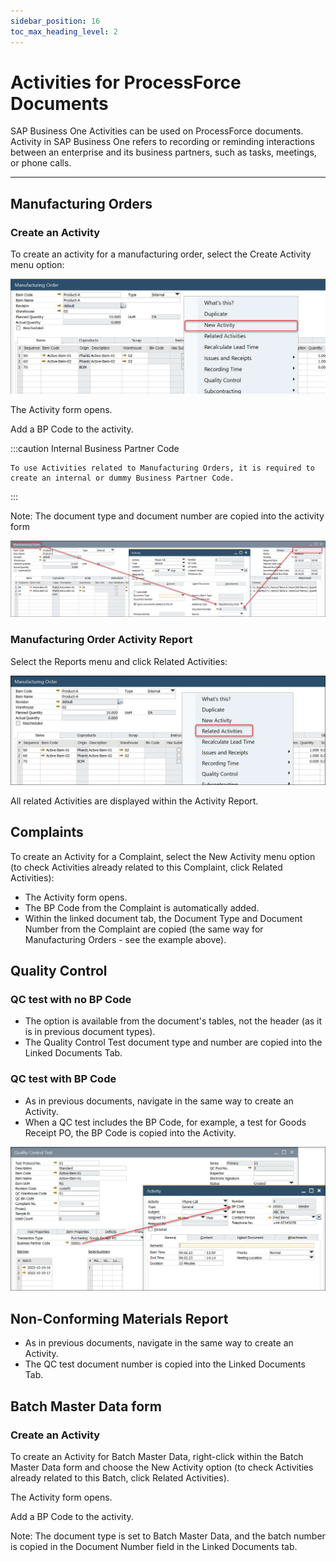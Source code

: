 ```yaml
---
sidebar_position: 16
toc_max_heading_level: 2
---
```


# Activities for ProcessForce Documents

SAP Business One Activities can be used on ProcessForce documents. Activity in SAP Business One refers to recording or reminding interactions between an enterprise and its business partners, such as tasks, meetings, or phone calls.

---

## Manufacturing Orders

### Create an Activity

To create an activity for a manufacturing order, select the Create Activity menu option:

![Activities](./media/activities-for-processforce-documents/manufacturing-order-new-activity.webp)

The Activity form opens.

Add a BP Code to the activity.

:::caution
    Internal Business Partner Code

    To use Activities related to Manufacturing Orders, it is required to create an internal or dummy Business Partner Code.
:::

Note: The document type and document number are copied into the activity form

![Activity Document Number](./media/activities-for-processforce-documents/activity-document-number.webp)

### Manufacturing Order Activity Report

Select the Reports menu and click Related Activities:

![Related Activities](./media/activities-for-processforce-documents/manufacturing-order-related-activities.webp)

All related Activities are displayed within the Activity Report.

## Complaints

To create an Activity for a Complaint, select the New Activity menu option (to check Activities already related to this Complaint, click Related Activities):

- The Activity form opens.
- The BP Code from the Complaint is automatically added.
- Within the linked document tab, the Document Type and Document Number from the Complaint are copied (the same way for Manufacturing Orders - see the example above).

## Quality Control

### QC test with no BP Code

- The option is available from the document's tables, not the header (as it is in previous document types).
- The Quality Control Test document type and number are copied into the Linked Documents Tab.

### QC test with BP Code

- As in previous documents, navigate in the same way to create an Activity.
- When a QC test includes the BP Code, for example, a test for Goods Receipt PO, the BP Code is copied into the Activity.

![Quality Control Business Partner](./media/activities-for-processforce-documents/quality-control-business-partner.webp)

## Non-Conforming Materials Report

- As in previous documents, navigate in the same way to create an Activity.
- The QC test document number is copied into the Linked Documents Tab.

## Batch Master Data form

### Create an Activity

To create an Activity for Batch Master Data, right-click within the Batch Master Data form and choose the New Activity option (to check Activities already related to this Batch, click Related Activities).

The Activity form opens.

Add a BP Code to the activity.

Note: The document type is set to Batch Master Data, and the batch number is copied in the Document Number field in the Linked Documents tab.
